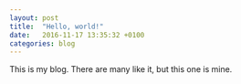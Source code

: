 ```yaml
---
layout: post
title:  "Hello, world!"
date:   2016-11-17 13:35:32 +0100
categories: blog
---
```

This is my blog. There are many like it, but this one is mine.

